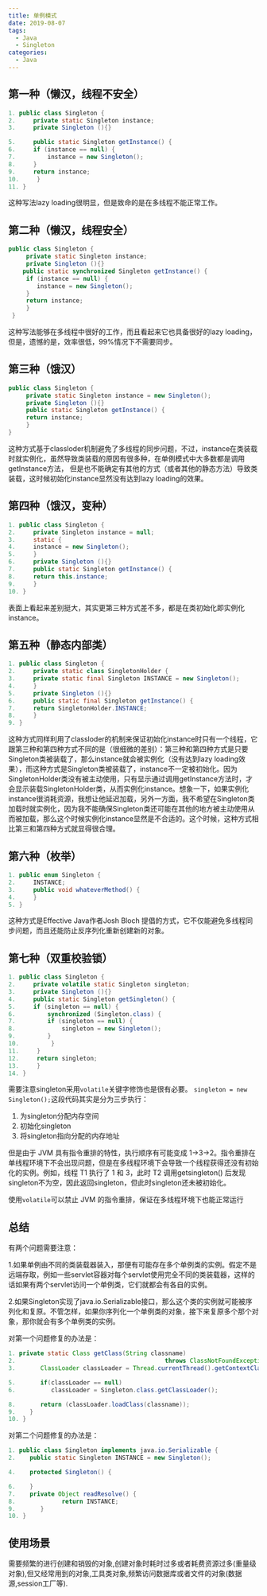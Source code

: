 ```yaml
---
title: 单例模式
date: 2019-08-07
tags: 
  - Java
  - Singleton
categories:
  - Java
---
```


## 第一种（懒汉，线程不安全）

```java
1. public class Singleton {  
2.     private static Singleton instance;  
3.     private Singleton (){}  

5.     public static Singleton getInstance() {  
6.     if (instance == null) {  
7.         instance = new Singleton();  
8.     }  
9.     return instance;  
10.     }  
11. }  
```

这种写法lazy loading很明显，但是致命的是在多线程不能正常工作。

## 第二种（懒汉，线程安全）

```java
public class Singleton {  
     private static Singleton instance;  
     private Singleton (){}  
    public static synchronized Singleton getInstance() {  
     if (instance == null) {  
        instance = new Singleton();  
     }  
     return instance;  
     }  
 }  
```

 这种写法能够在多线程中很好的工作，而且看起来它也具备很好的lazy loading，但是，遗憾的是，效率很低，99%情况下不需要同步。

## 第三种（饿汉）

```java
public class Singleton {  
     private static Singleton instance = new Singleton();  
     private Singleton (){}  
     public static Singleton getInstance() {  
     return instance;  
     }  
}  
```

这种方式基于classloder机制避免了多线程的同步问题，不过，instance在类装载时就实例化，虽然导致类装载的原因有很多种，在单例模式中大多数都是调用getInstance方法， 但是也不能确定有其他的方式（或者其他的静态方法）导致类装载，这时候初始化instance显然没有达到lazy loading的效果。

## 第四种（饿汉，变种）

```java
1. public class Singleton {  
2.     private Singleton instance = null;  
3.     static {  
4.     instance = new Singleton();  
5.     }  
6.     private Singleton (){}  
7.     public static Singleton getInstance() {  
8.     return this.instance;  
9.     }  
10. }  
```

表面上看起来差别挺大，其实更第三种方式差不多，都是在类初始化即实例化instance。

## 第五种（静态内部类）

```java
1. public class Singleton {  
2.     private static class SingletonHolder {  
3.     private static final Singleton INSTANCE = new Singleton();  
4.     }  
5.     private Singleton (){}  
6.     public static final Singleton getInstance() {  
7.     return SingletonHolder.INSTANCE;  
8.     }  
9. }  

```

这种方式同样利用了classloder的机制来保证初始化instance时只有一个线程，它跟第三种和第四种方式不同的是（很细微的差别）：第三种和第四种方式是只要Singleton类被装载了，那么instance就会被实例化（没有达到lazy loading效果），而这种方式是Singleton类被装载了，instance不一定被初始化。因为SingletonHolder类没有被主动使用，只有显示通过调用getInstance方法时，才会显示装载SingletonHolder类，从而实例化instance。想象一下，如果实例化instance很消耗资源，我想让他延迟加载，另外一方面，我不希望在Singleton类加载时就实例化，因为我不能确保Singleton类还可能在其他的地方被主动使用从而被加载，那么这个时候实例化instance显然是不合适的。这个时候，这种方式相比第三和第四种方式就显得很合理。

## 第六种（枚举）

```java
1. public enum Singleton {  
2.     INSTANCE;  
3.     public void whateverMethod() {  
4.     }  
5. }  
```

 这种方式是Effective Java作者Josh Bloch 提倡的方式，它不仅能避免多线程同步问题，而且还能防止反序列化重新创建新的对象。

## 第七种（双重校验锁）

```java
1. public class Singleton {  
2.     private volatile static Singleton singleton;  
3.     private Singleton (){}  
4.     public static Singleton getSingleton() {  
5.     if (singleton == null) {  
6.         synchronized (Singleton.class) {  
7.         if (singleton == null) {  
8.             singleton = new Singleton();  
9.         }  
10.         }  
11.     }  
12.     return singleton;  
13.     }  
14. }  
```
需要注意singleton采用`volatile`关键字修饰也是很有必要。
`singleton = new Singleton();`这段代码其实是分为三步执行：
1. 为singleton分配内存空间
2. 初始化singleton
3. 将singleton指向分配的内存地址

但是由于 JVM 具有指令重排的特性，执行顺序有可能变成 1->3->2。指令重排在单线程环境下不会出现问题，但是在多线程环境下会导致一个线程获得还没有初始化的实例。例如，线程 T1 执行了 1 和 3，此时 T2 调用getsingleton() 后发现singleton不为空，因此返回singleton，但此时singleton还未被初始化。

使用`volatile`可以禁止 JVM 的指令重排，保证在多线程环境下也能正常运行
## 总结

有两个问题需要注意：

1.如果单例由不同的类装载器装入，那便有可能存在多个单例类的实例。假定不是远端存取，例如一些servlet容器对每个servlet使用完全不同的类装载器，这样的话如果有两个servlet访问一个单例类，它们就都会有各自的实例。

2.如果Singleton实现了java.io.Serializable接口，那么这个类的实例就可能被序列化和复原。不管怎样，如果你序列化一个单例类的对象，接下来复原多个那个对象，那你就会有多个单例类的实例。

对第一个问题修复的办法是：

```java
1. private static Class getClass(String classname)      
2.                                          throws ClassNotFoundException {     
3.       ClassLoader classLoader = Thread.currentThread().getContextClassLoader();     

5.       if(classLoader == null)     
6.          classLoader = Singleton.class.getClassLoader();     

8.       return (classLoader.loadClass(classname));     
9.    }     
10. }  
```

 对第二个问题修复的办法是：

```java
1. public class Singleton implements java.io.Serializable {     
2.    public static Singleton INSTANCE = new Singleton();     

4.    protected Singleton() {     

6.    }     
7.    private Object readResolve() {     
8.             return INSTANCE;     
9.       }    
10. }   
```

## 使用场景

需要频繁的进行创建和销毁的对象,创建对象时耗时过多或者耗费资源过多(重量级对象),但又经常用到的对象,工具类对象,频繁访问数据库或者文件的对象(数据源,session工厂等).
